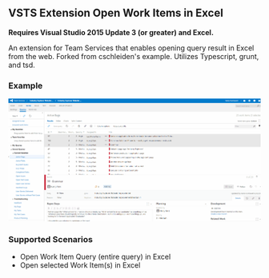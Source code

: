 ## VSTS Extension Open Work Items in Excel

**Requires Visual Studio 2015 Update 3 (or greater) and Excel.**

An extension for Team Services that enables opening query result in Excel from the web. Forked from cschleiden's example. Utilizes Typescript, grunt, and tsd. 

### Example
![Open in Excel scenarios](img/openinexcel.gif?raw=true)

### Supported Scenarios
* Open Work Item Query (entire query) in Excel 
* Open selected Work Item(s) in Excel 
